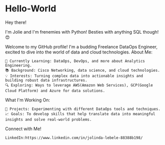 # Hello-World

Hey there!

I'm Jolie and I'm frenemies with Python!
Besties with anything SQL though! 😍

Welcome to my GitHub profile! I'm a budding Freelance DataOps Engineer, excited to dive into the world of data and cloud technologies.
About Me:

    🌱 Currently Learning: DataOps, DevOps, and more about Analytics Engineering.
    📚 Background: Cisco Networking, data science, and cloud technologies.
    💡 Interests: Turning complex data into actionable insights and building robust data infrastructures.
    🔍 Exploring: Ways to leverage AWS(Amazon Web Services), GCP(Google Cloud Platform) and Azure for data solutions.

What I'm Working On:

    🔧 Projects: Experimenting with different DataOps tools and techniques.
    📈 Goals: To develop skills that help translate data into meaningful insights and solve real-world problems.

Connect with Me!

    LinkedIn:https://www.linkedin.com/in/jolinda-lebele-88388b198/
